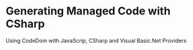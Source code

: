 # Generating Managed Code with CSharp

Using CodeDom with JavaScrip, CSharp and Visual Basic.Net Providers